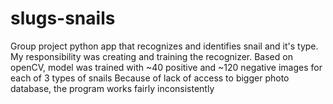 # slugs-snails
Group project python app that recognizes and identifies snail and it's type. My responsibility was creating and training the recognizer. Based on openCV, model was trained with ~40 positive and ~120 negative images for each of 3 types of snails
Because of lack of access to bigger photo database, the program works fairly inconsistently

